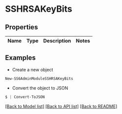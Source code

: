 # SSHRSAKeyBits
## Properties

Name | Type | Description | Notes
------------ | ------------- | ------------- | -------------

## Examples

- Create a new object
```powershell
New-SS6AdminModuleSSHRSAKeyBits 
```

- Convert the object to JSON
```powershell
$ | Convert-ToJSON
```


[[Back to Model list]](../README.md#documentation-for-models) [[Back to API list]](../README.md#documentation-for-api-endpoints) [[Back to README]](../README.md)

